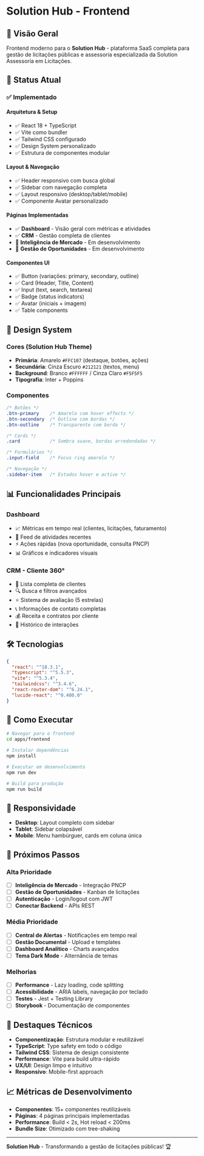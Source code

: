 # Solution Hub - Frontend

## 🎯 Visão Geral

Frontend moderno para o **Solution Hub** - plataforma SaaS completa para gestão de licitações públicas e assessoria especializada da Solution Assessoria em Licitações.

## 🚀 Status Atual

### ✅ Implementado

#### **Arquitetura & Setup**
- ✅ React 18 + TypeScript
- ✅ Vite como bundler
- ✅ Tailwind CSS configurado
- ✅ Design System personalizado
- ✅ Estrutura de componentes modular

#### **Layout & Navegação**
- ✅ Header responsivo com busca global
- ✅ Sidebar com navegação completa
- ✅ Layout responsivo (desktop/tablet/mobile)
- ✅ Componente Avatar personalizado

#### **Páginas Implementadas**
- ✅ **Dashboard** - Visão geral com métricas e atividades
- ✅ **CRM** - Gestão completa de clientes
- 🔄 **Inteligência de Mercado** - Em desenvolvimento
- 🔄 **Gestão de Oportunidades** - Em desenvolvimento

#### **Componentes UI**
- ✅ Button (variações: primary, secondary, outline)
- ✅ Card (Header, Title, Content)
- ✅ Input (text, search, textarea)
- ✅ Badge (status indicators)
- ✅ Avatar (iniciais + imagem)
- ✅ Table components

## 🎨 Design System

### **Cores (Solution Hub Theme)**
- **Primária**: Amarelo `#FFC107` (destaque, botões, ações)
- **Secundária**: Cinza Escuro `#212121` (textos, menu)
- **Background**: Branco `#FFFFFF` / Cinza Claro `#F5F5F5`
- **Tipografia**: Inter + Poppins

### **Componentes**
```css
/* Botões */
.btn-primary    /* Amarelo com hover effects */
.btn-secondary  /* Outline com bordas */
.btn-outline    /* Transparente com borda */

/* Cards */
.card           /* Sombra suave, bordas arredondadas */

/* Formulários */
.input-field    /* Focus ring amarelo */

/* Navegação */
.sidebar-item   /* Estados hover e active */
```

## 📊 Funcionalidades Principais

### **Dashboard**
- 📈 Métricas em tempo real (clientes, licitações, faturamento)
- 🔔 Feed de atividades recentes
- ⚡ Ações rápidas (nova oportunidade, consulta PNCP)
- 📊 Gráficos e indicadores visuais

### **CRM - Cliente 360°**
- 👥 Lista completa de clientes
- 🔍 Busca e filtros avançados
- ⭐ Sistema de avaliação (5 estrelas)
- 📞 Informações de contato completas
- 💰 Receita e contratos por cliente
- 📅 Histórico de interações

## 🛠️ Tecnologias

```json
{
  "react": "^18.3.1",
  "typescript": "^5.5.3",
  "vite": "^5.3.4",
  "tailwindcss": "^3.4.6",
  "react-router-dom": "^6.24.1",
  "lucide-react": "^0.400.0"
}
```

## 🚦 Como Executar

```bash
# Navegar para o frontend
cd apps/frontend

# Instalar dependências
npm install

# Executar em desenvolvimento
npm run dev

# Build para produção
npm run build
```

## 📱 Responsividade

- **Desktop**: Layout completo com sidebar
- **Tablet**: Sidebar colapsável
- **Mobile**: Menu hambúrguer, cards em coluna única

## 🎯 Próximos Passos

### **Alta Prioridade**
- [ ] **Inteligência de Mercado** - Integração PNCP
- [ ] **Gestão de Oportunidades** - Kanban de licitações
- [ ] **Autenticação** - Login/logout com JWT
- [ ] **Conectar Backend** - APIs REST

### **Média Prioridade**
- [ ] **Central de Alertas** - Notificações em tempo real
- [ ] **Gestão Documental** - Upload e templates
- [ ] **Dashboard Analítico** - Charts avançados
- [ ] **Tema Dark Mode** - Alternância de temas

### **Melhorias**
- [ ] **Performance** - Lazy loading, code splitting
- [ ] **Acessibilidade** - ARIA labels, navegação por teclado
- [ ] **Testes** - Jest + Testing Library
- [ ] **Storybook** - Documentação de componentes

## 🌟 Destaques Técnicos

- **Componentização**: Estrutura modular e reutilizável
- **TypeScript**: Type safety em todo o código
- **Tailwind CSS**: Sistema de design consistente
- **Performance**: Vite para build ultra-rápido
- **UX/UI**: Design limpo e intuitivo
- **Responsivo**: Mobile-first approach

## 📈 Métricas de Desenvolvimento

- **Componentes**: 15+ componentes reutilizáveis
- **Páginas**: 4 páginas principais implementadas
- **Performance**: Build < 2s, Hot reload < 200ms
- **Bundle Size**: Otimizado com tree-shaking

---

**Solution Hub** - Transformando a gestão de licitações públicas! 🏆
